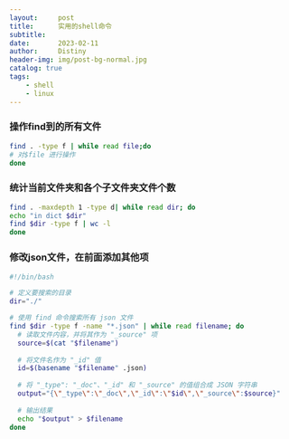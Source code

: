 ```yaml
---
layout:     post
title:      实用的shell命令
subtitle:   
date:       2023-02-11
author:     Distiny
header-img: img/post-bg-normal.jpg
catalog: true
tags:
    - shell
    - linux
---
```


### 操作find到的所有文件

```bash
find . -type f | while read file;do 
# 对$file 进行操作
done
```

### 统计当前文件夹和各个子文件夹文件个数

```bash
find . -maxdepth 1 -type d| while read dir; do
echo "in dict $dir"
find $dir -type f | wc -l
done
```

### 修改json文件，在前面添加其他项

```bash
#!/bin/bash

# 定义要搜索的目录
dir="./"

# 使用 find 命令搜索所有 json 文件
find $dir -type f -name "*.json" | while read filename; do
  # 读取文件内容，并将其作为 "_source" 项
  source=$(cat "$filename")
  
  # 将文件名作为 "_id" 值
  id=$(basename "$filename" .json)
  
  # 将 "_type": "_doc"、"_id" 和 "_source" 的值组合成 JSON 字符串
  output="{\"_type\":\"_doc\",\"_id\":\"$id\",\"_source\":$source}"
  
  # 输出结果
  echo "$output" > $filename
done

```


